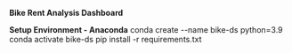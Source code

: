 **Bike Rent Analysis Dashboard**

**Setup Environment - Anaconda**
conda create --name bike-ds python=3.9
conda activate bike-ds
pip install -r requirements.txt
